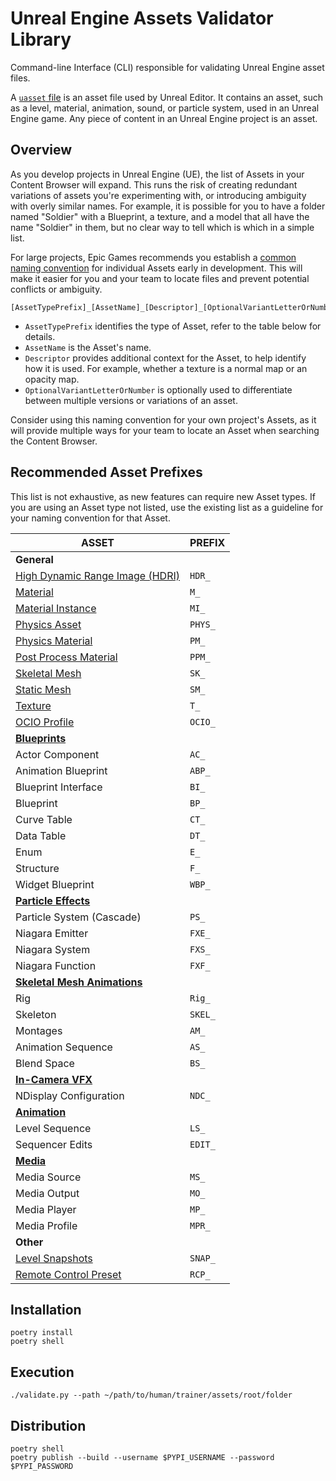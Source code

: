 # Unreal Engine Assets Validator Library

Command-line Interface (CLI) responsible for validating Unreal Engine asset files.

A [`uasset` file](https://docs.unrealengine.com/5.1/en-US/assets-and-content-packs-in-unreal-engine/) is an asset file used by Unreal Editor. It contains an asset, such as a level, material, animation, sound, or particle system, used in an Unreal Engine game.  Any piece of content in an Unreal Engine project is an asset.

## Overview

As you develop projects in Unreal Engine (UE), the list of Assets in your Content Browser will expand.  This runs the risk of creating redundant variations of assets you're experimenting with, or introducing ambiguity with overly similar names.  For example, it is possible for you to have a folder named "Soldier" with a Blueprint, a texture, and a model that all have the name "Soldier" in them, but no clear way to tell which is which in a simple list.

For large projects, Epic Games recommends you establish a [common naming convention](https://docs.unrealengine.com/5.1/en-US/recommended-asset-naming-conventions-in-unreal-engine-projects/) for individual Assets early in development.  This will make it easier for you and your team to locate files and prevent potential conflicts or ambiguity.

```text
[AssetTypePrefix]_[AssetName]_[Descriptor]_[OptionalVariantLetterOrNumber]
```

- `AssetTypePrefix` identifies the type of Asset, refer to the table below for details.
- `AssetName` is the Asset's name.
- `Descriptor` provides additional context for the Asset, to help identify how it is used. For example, whether a texture is a normal map or an opacity map.
- `OptionalVariantLetterOrNumber` is optionally used to differentiate between multiple versions or variations of an asset.

Consider using this naming convention for your own project's Assets, as it will provide multiple ways for your team to locate an Asset when searching the Content Browser.

## Recommended Asset Prefixes

This list is not exhaustive, as new features can require new Asset types.  If you are using an Asset type not listed, use the existing list as a guideline for your naming convention for that Asset.

| ASSET                                                                                                                         | PREFIX  |
|-------------------------------------------------------------------------------------------------------------------------------|---------|
| **General**                                                                                                                   |
| [High Dynamic Range Image (HDRI)](https://docs.unrealengine.com/5.1/en-US/hdri-backdrop-visualization-tool-in-unreal-engine/) | `HDR_`  |
| [Material](https://docs.unrealengine.com/5.1/en-US/unreal-engine-materials/)                                                  | `M_`    |
| [Material Instance](https://docs.unrealengine.com/5.1/en-US/instanced-materials-in-unreal-engine/)                            | `MI_`   |
| [Physics Asset](https://docs.unrealengine.com/5.1/en-US/physics-asset-editor-in-unreal-engine/)                               | `PHYS_` |
| [Physics Material](https://docs.unrealengine.com/5.1/en-US/physical-materials-in-unreal-engine/)                              | `PM_`   |
| [Post Process Material](https://docs.unrealengine.com/5.1/en-US/post-process-materials-in-unreal-engine/)                     | `PPM_`  |
| [Skeletal Mesh](https://docs.unrealengine.com/5.1/en-US/skeletal-meshes/)                                                     | `SK_`   |
| [Static Mesh](https://docs.unrealengine.com/5.1/en-US/static-meshes/)                                                         | `SM_`   |
| [Texture](https://docs.unrealengine.com/5.1/en-US/textures-in-unreal-engine/)                                                 | `T_`    |
| [OCIO Profile](https://docs.unrealengine.com/5.1/en-US/color-management-with-opencolorio-in-unreal-engine/)                   | `OCIO_` |
| **[Blueprints](https://docs.unrealengine.com/5.1/en-US/blueprints-visual-scripting-in-unreal-engine/)**                       | 
| Actor Component                                                                                                               | `AC_`   |
| Animation Blueprint                                                                                                           | `ABP_`  |
| Blueprint Interface                                                                                                           | `BI_`   |
| Blueprint                                                                                                                     | `BP_`   |
| Curve Table                                                                                                                   | `CT_`   |
| Data Table                                                                                                                    | `DT_`   |
| Enum                                                                                                                          | `E_`    |
| Structure                                                                                                                     | `F_`    |
| Widget Blueprint                                                                                                              | `WBP_`  |
| **[Particle Effects](https://docs.unrealengine.com/5.1/en-US/creating-visual-effects-in-niagara-for-unreal-engine/)**         |
| Particle System (Cascade)                                                                                                     | `PS_`   |
| Niagara Emitter                                                                                                               | `FXE_`  |
| Niagara System                                                                                                                | `FXS_`  |
| Niagara Function                                                                                                              | `FXF_`  |
| **[Skeletal Mesh Animations](https://docs.unrealengine.com/5.1/en-US/skeletal-mesh-animation-system-in-unreal-engine/)**      |
| Rig                                                                                                                           | `Rig_`  |
| Skeleton                                                                                                                      | `SKEL_` |
| Montages                                                                                                                      | `AM_`   |
| Animation Sequence                                                                                                            | `AS_`   |
| Blend Space                                                                                                                   | `BS_`   |
| **[In-Camera VFX](https://docs.unrealengine.com/5.1/en-US/in-camera-vfx-in-unreal-engine/)**                                  |
| NDisplay Configuration                                                                                                        | `NDC_`  |
| **[Animation](https://docs.unrealengine.com/5.1/en-US/cinematics-and-movie-making-in-unreal-engine/)**                        |
| Level Sequence                                                                                                                | `LS_`   |
| Sequencer Edits                                                                                                               | `EDIT_` |
| **[Media](https://docs.unrealengine.com/5.1/en-US/media-framework-in-unreal-engine/)**                                        |
| Media Source                                                                                                                  | `MS_`   |
| Media Output                                                                                                                  | `MO_`   |
| Media Player                                                                                                                  | `MP_`   | 
| Media Profile                                                                                                                 | `MPR_`  |
| **Other**                                                                                                                     |
| [Level Snapshots](https://docs.unrealengine.com/5.1/en-US/level-snapshots-in-unreal-engine/)                                  | `SNAP_` |
| [Remote Control Preset](https://docs.unrealengine.com/5.1/en-US/remote-control-for-unreal-engine/)                            | `RCP_`  |

## Installation

```shell
poetry install
poetry shell
```

## Execution

```shell
./validate.py --path ~/path/to/human/trainer/assets/root/folder
```

## Distribution

```shell
poetry shell
poetry publish --build --username $PYPI_USERNAME --password $PYPI_PASSWORD
```